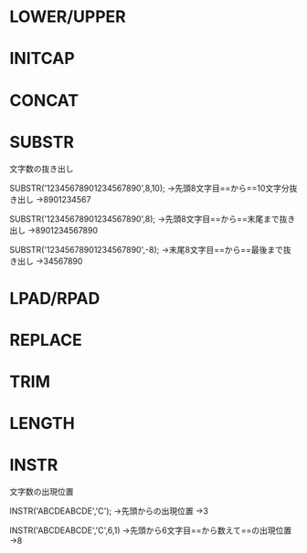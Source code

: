 # LOWER/UPPER
# INITCAP
# CONCAT
# SUBSTR
文字数の抜き出し

SUBSTR('12345678901234567890',8,10);
→先頭8文字目==から==10文字分抜き出し
→8901234567

SUBSTR('12345678901234567890',8);
→先頭8文字目==から==末尾まで抜き出し
→8901234567890

SUBSTR('12345678901234567890',-8);
→末尾8文字目==から==最後まで抜き出し
→34567890
# LPAD/RPAD
# REPLACE
# TRIM
# LENGTH
# INSTR
文字数の出現位置

INSTR('ABCDEABCDE','C');
→先頭からの出現位置
→3

INSTR('ABCDEABCDE','C',6,1)
→先頭から6文字目==から数えて==の出現位置
→8